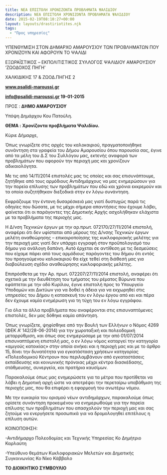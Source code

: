 ```yaml
---
title: ΝΕΑ ΕΠΙΣΤΟΛΗ ΧΡΟΝΙΖΟΝΤΑ ΠΡΟΒΛΗΜΑΤΑ ΨΑΛΙΔΙΟΥ
description: ΝΕΑ ΕΠΙΣΤΟΛΗ ΧΡΟΝΙΖΟΝΤΑ ΠΡΟΒΛΗΜΑΤΑ ΨΑΛΙΔΙΟΥ
date: 2015-02-19T08:10:27+00:00
layout: layouts/drastiriotites.njk
tags:
  - "Προς υπηρεσίες"
---
```


ΥΠΕΝΘΥΜΙΣΗ ΣΤΟΝ ΔΗΜΑΡΧΟ ΑΜΑΡΟΥΣΙΟΥ ΤΩΝ ΠΡΟΒΛΗΜΑΤΩΝ ΠΟΥ ΧΡΟΝΙΖΟΥΝ ΚΑΙ ΑΦΟΡΟΥΝ ΤΟ ΨΑΛΙΔΙ

<!-- excerpt -->

ΕΞΩΡΑΪΣΤΙΚΟΣ – EKΠΟΛΙΤΙΣΤΙΚΟΣ ΣΥΛΛΟΓΟΣ ΨΑΛΙΔΙΟΥ ΑΜΑΡΟΥΣΙΟΥ ‘ΖΩΟΔΟΧΟΣ ΠΗΓΗ’

ΧΑΛΚΙΔΙΚΗΣ 17 &amp; ΖΩΟΔ.ΠΗΓΗΣ 2

**www.psalidi-maroussi.gr**

**info@psalidi-maroussi.gr 19-01-2015**

ΠΡΟΣ : **ΔΗΜΟ ΑΜΑΡΟΥΣΙΟΥ**

Υπόψη Δημάρχου Κου Πατούλη.

**ΘΕΜΑ :** **Χρονίζοντα προβλήματα Ψαλιδίου.**

Κύριε Δήμαρχε,

Όπως γνωρίζετε στις αρχές του καλοκαιριού, πραγματοποιήθηκε συνάντηση στα γραφεία του Δήμου Αμαρουσίου όπου παρουσία σας, έγινε από τα μέλη του Δ.Σ του Συλλόγου μας, εκτενής αναφορά των προβλημάτων που αφορούν την περιοχή μας και χρονίζουν αδικαιολόγητα.

Με τις από 14/11/2014 επιστολές μας τις οποίες και σας επισυνάπτουμε, ζητήθηκε από τους αρμόδιους Αντιδημάρχους να μας ενημερώσουν για την πορεία επίλυσης των προβλημάτων που εδώ και χρόνια εκκρεμούν και τα οποία συζητήθηκαν διεξοδικά στην εν λόγω συνάντηση.

Εκφράζουμε την έντονη δυσαρέσκειά μας γιατί δυστυχώς παρά τις οδηγίες που δώσατε, με τις μέχρι σήμερα απαντήσεις που έχουμε λάβει, φαίνεται ότι οι παράγοντες της Δημοτικής Αρχής ασχολήθηκαν ελάχιστα με τα προβλήματα της περιοχής μας.

Η Δ/νση Τεχνικών έργων με την αρ.πρωτ. 072170/27/11/2014 επιστολή, αναφέρει ότι δεν υφίσταται από μέρους της Δ/νσης Τεχνικών έργων μελέτη αναθεώρησης – επικαιροποίησης της κυκλοφοριακής μελέτης για την περιοχή μας γιατί δεν υπάρχει εγγραφή στον προϋπολογισμό του δήμου για ανάλογη δαπάνη. Αυτό έρχεται σε αντίθεση με τις δεσμεύσεις που είχαμε πάρει από τους αρμόδιους παράγοντες του δήμου ότι εντός του προηγούμενου καλοκαιριού θα είχε τεθεί στη διάθεσή μας για διαβούλευση σχέδιο αναθεώρησης κυκλοφοριακής μελέτης.

Επιπρόσθετα με την Αρ. πρωτ. 072207/27/11/2014 επιστολή, αναφέρει ότι σχετικά με την διευθέτηση του τμήματος του ρέματος Βύρωνα που εφάπτεται με την οδό Κυρίλου, έγινε επιστολή προς το Υπουργείο Υποδομών και Δικτύων για να δοθεί η άδεια για να εκχωρηθεί στις υπηρεσίες του Δήμου η κατασκευή του εν λόγω έργου από κει και πέρα δεν έχουμε καμία ενημέρωση για τη τύχη του εν λόγω εγγράφου.

Για όλα τα άλλα προβλήματα που αναφέρονται στις επισυναπτόμενες επιστολές, δεν μας δόθηκε καμία απάντηση.

Όπως γνωρίζετε, ψηφίσθηκε από την Βουλή των Ελλήνων ο Νόμος 4269 (ΦΕΚ Α’ 142/28-06-2014) για την χωροταξική και πολεοδομική μεταρρύθμιση, και όπως σας ενημερώσαμε με την από 01/07/2014 επισυναπτόμενη επιστολή μας, ο εν λόγω νόμος καταργεί την κατηγορία «αμιγούς κατοικίας» στην οποία ανήκει και η περιοχή μας και με το άρθρο 15, δίνει την δυνατότητα για εγκατάσταση χρήσεων κατηγορίας «Πολεοδομικού Κέντρου» που περιλαμβάνουν από εγκαταστάσεις εκπαίδευσης και κοινωνικής πρόνοιας μέχρι κέντρα διασκέδασης, στάθμευσης, συνεργεία, και πρατήρια καυσίμων.

Παρακαλούμε όπως μας ενημερώσετε για τα μέτρα που προτίθεται να λάβει η Δημοτική αρχή ώστε να αποτρέψει την περεταίρω υποβάθμιση της περιοχής μας, που θα επιφέρει η εφαρμογή του ανωτέρω νόμου.

Με την ευκαιρία του ορισμού νέων αντιδημάρχων, παρακαλούμε όπως ορίσετε συνάντηση προκειμένου να ενημερωθούμε για την πορεία επίλυσης των προβλημάτων που απασχολούν την περιοχή μας και σας ζητούμε να ενεργήσετε προσωπικά για να δρομολογηθεί επιτέλους η επίλυση αυτών.

ΚΟΙΝΟΠΟΙΗΣΗ:

-Αντιδήμαρχο Πολεοδομίας και Τεχνικής Υπηρεσίας Κο Δημήτριο Καρλαύτη

-Υπεύθυνο θεμάτων Κυκλοφοριακών Μελετών και Δημοτικής Συγκοινωνίας Κο Νίκο Κάββαλο

**ΤΟ ΔΙΟΙΚΗΤΙΚΟ ΣΥΜΒΟΥΛΙΟ**
